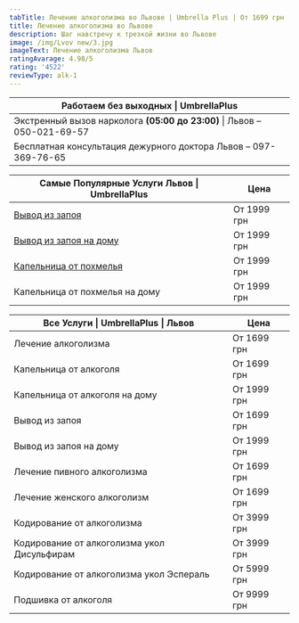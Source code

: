 ```yaml
---
tabTitle: Лечение алкоголизма во Львове | Umbrella Plus | От 1699 грн
title: Лечение алкоголизма во Львове
description: Шаг навстречу к трезкой жизни во Львове
image: /img/Lvov new/3.jpg
imageText: Лечение алкоголизма Львов
ratingAvarage: 4.98/5
rating: '4522'
reviewType: alk-1
---
```


| Работаем без выходных \| UmbrellaPlus                                    |
| ------------------------------------------------------------------------ |
| Экстренный вызов нарколога **(05:00 до 23:00)** \| Львов – 050-021-69-57 |
| Бесплатная консультация дежурного доктора Львов – 097-369-76-65          |

| Самые Популярные Услуги Львов \| UmbrellaPlus          | Цена        |
| ------------------------------------------------------ | ----------- |
| [Вывод из запоя](vivod-iz-zapoia-lvov)                 | От 1999 грн |
| [Вывод из запоя на дому](Vivod-iz-zapoia-na-domy-lvov) | От 1999 грн |
| [Капельница от похмелья](Kapelnica_ot_alkogola_v-lvov) | От 1999 грн |
| Капельница от похмелья на дому                         | От 1999 грн |

| Все Услуги \| UmbrellaPlus \| Львов         | Цена        |
| ------------------------------------------- | ----------- |
| Лечение алкоголизма                         | От 1699 грн |
| Капельница от алкоголя                      | От 1699 грн |
| Капельница от алкоголя на дому              | От 1999 грн |
| Вывод из запоя                              | От 1699 грн |
| Вывод из запоя на дому                      | От 1999 грн |
| Лечение пивного алкоголизма                 | От 1699 грн |
| Лечение женского алкоголизм                 | От 1699 грн |
| Кодирование от алкоголизма                  | От 3999 грн |
| Кодирование от алкоголизма укол Дисульфирам | От 3999 грн |
| Кодирование от алкоголизма укол Эспераль    | От 5999 грн |
| Подшивка от алкоголя                        | От 9999 грн |
